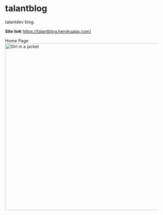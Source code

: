 # talantblog
talantdev blog.

<b>Site link</b> https://talantblog.herokuapp.com/

Home Page
<img src="https://user-images.githubusercontent.com/85695336/203074099-8960eb26-06d6-4549-9f92-5f3573e3bc5e.png" alt="Girl in a jacket" width="750" height="550">

